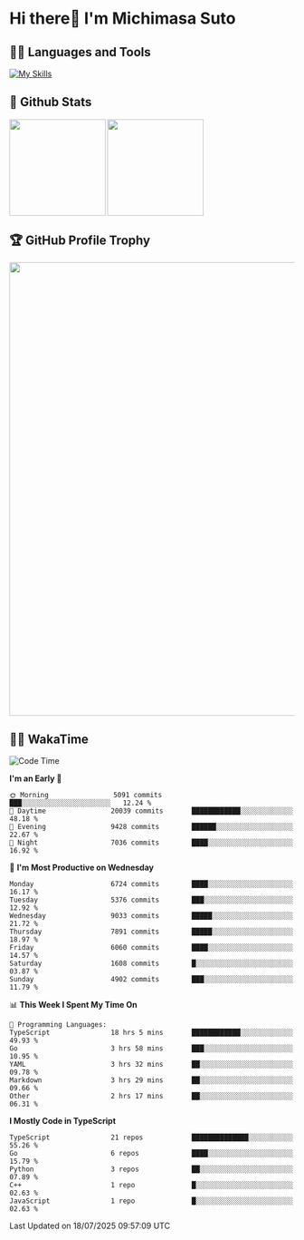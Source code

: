 # Hi there👋 I'm Michimasa Suto

## 🧑‍💻 Languages and Tools
[![My Skills](https://skillicons.dev/icons?i=ts,nextjs,react,go,python,aws,terraform)](https://skillicons.dev)

<!--
**Suto-Michimasa/Suto-Michimasa** is a ✨ _special_ ✨ repository because its `README.md` (this file) appears on your GitHub profile.

Here are some ideas to get you started:

- 🔭 I’m currently working on ...
- 🌱 I’m currently learning ...
- 👯 I’m looking to collaborate on ...
- 🤔 I’m looking for help with ...
- 💬 Ask me about ...
- 📫 How to reach me: ...
- 😄 Pronouns: ...
- ⚡ Fun fact: ...
-->

## 💎 Github Stats

<div>
  <img height="170" align="left" src="https://github-readme-stats.vercel.app/api?username=Suto-michimasa&count_private=true&show_icons=true&theme=dark" />
  <img height="170" src="https://github-readme-stats.vercel.app/api/top-langs/?username=Suto-michimasa&langs_count=8&layout=compact&theme=dark" />
</div>

## 🏆 GitHub Profile Trophy

<img width="800" src="https://github-profile-trophy.vercel.app/?username=Suto-michimasa&theme=onedark&no-frame=true"/>


## 🧑‍💻 WakaTime
<!--START_SECTION:waka-->
![Code Time](http://img.shields.io/badge/Code%20Time-1%2C120%20hrs%206%20mins-blue)

**I'm an Early 🐤** 

```text
🌞 Morning                5091 commits        ███░░░░░░░░░░░░░░░░░░░░░░   12.24 % 
🌆 Daytime                20039 commits       ████████████░░░░░░░░░░░░░   48.18 % 
🌃 Evening                9428 commits        ██████░░░░░░░░░░░░░░░░░░░   22.67 % 
🌙 Night                  7036 commits        ████░░░░░░░░░░░░░░░░░░░░░   16.92 % 
```
📅 **I'm Most Productive on Wednesday** 

```text
Monday                   6724 commits        ████░░░░░░░░░░░░░░░░░░░░░   16.17 % 
Tuesday                  5376 commits        ███░░░░░░░░░░░░░░░░░░░░░░   12.92 % 
Wednesday                9033 commits        █████░░░░░░░░░░░░░░░░░░░░   21.72 % 
Thursday                 7891 commits        █████░░░░░░░░░░░░░░░░░░░░   18.97 % 
Friday                   6060 commits        ████░░░░░░░░░░░░░░░░░░░░░   14.57 % 
Saturday                 1608 commits        █░░░░░░░░░░░░░░░░░░░░░░░░   03.87 % 
Sunday                   4902 commits        ███░░░░░░░░░░░░░░░░░░░░░░   11.79 % 
```


📊 **This Week I Spent My Time On** 

```text
💬 Programming Languages: 
TypeScript               18 hrs 5 mins       ████████████░░░░░░░░░░░░░   49.93 % 
Go                       3 hrs 58 mins       ███░░░░░░░░░░░░░░░░░░░░░░   10.95 % 
YAML                     3 hrs 32 mins       ██░░░░░░░░░░░░░░░░░░░░░░░   09.78 % 
Markdown                 3 hrs 29 mins       ██░░░░░░░░░░░░░░░░░░░░░░░   09.66 % 
Other                    2 hrs 17 mins       ██░░░░░░░░░░░░░░░░░░░░░░░   06.31 % 
```

**I Mostly Code in TypeScript** 

```text
TypeScript               21 repos            ██████████████░░░░░░░░░░░   55.26 % 
Go                       6 repos             ████░░░░░░░░░░░░░░░░░░░░░   15.79 % 
Python                   3 repos             ██░░░░░░░░░░░░░░░░░░░░░░░   07.89 % 
C++                      1 repo              █░░░░░░░░░░░░░░░░░░░░░░░░   02.63 % 
JavaScript               1 repo              █░░░░░░░░░░░░░░░░░░░░░░░░   02.63 % 
```




 Last Updated on 18/07/2025 09:57:09 UTC
<!--END_SECTION:waka-->
